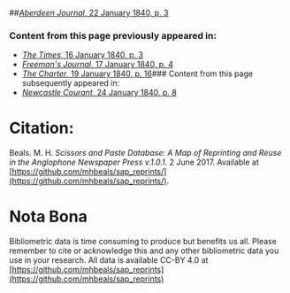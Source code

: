 ##[*Aberdeen Journal*, 22 January 1840, p. 3](https://mhbeals.github.io/sap_html/Aberdeen-Journal/Aberdeen-Journal-22-January-1840-p-3)

### Content from this page previously appeared in:
+ [*The Times*, 16 January 1840, p. 3](https://mhbeals.github.io/sap_html/The-Times/The-Times-16-January-1840-p-3)
+ [*Freeman's Journal*, 17 January 1840, p. 4](https://mhbeals.github.io/sap_html/Freeman's-Journal/Freeman's-Journal-17-January-1840-p-4)
+ [*The Charter*, 19 January 1840, p. 16](https://mhbeals.github.io/sap_html/The-Charter/The-Charter-19-January-1840-p-16)### Content from this page subsequently appeared in:
+ [*Newcastle Courant*, 24 January 1840, p. 8](https://mhbeals.github.io/sap_html/Newcastle-Courant/Newcastle-Courant-24-January-1840-p-8)
                    
# Citation: 

Beals. M. H. *Scissors and Paste Database: A Map of Reprinting and Reuse in the Anglophone Newspaper Press v.1.0.1.* 2 June 2017. Available at [https://github.com/mhbeals/sap_reprints/](https://github.com/mhbeals/sap_reprints/). 
                    
# Nota Bona

Bibliometric data is time consuming to produce but benefits us all. Please remember to cite or acknowledge this and any other bibliometric data you use in your research. All data is available CC-BY 4.0 at [https://github.com/mhbeals/sap_reprints](https://github.com/mhbeals/sap_reprints)